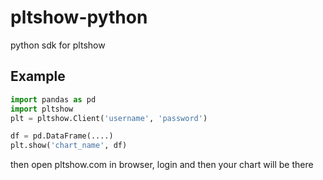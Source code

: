 # pltshow-python
python sdk for pltshow


## Example

```python
import pandas as pd
import pltshow
plt = pltshow.Client('username', 'password')

df = pd.DataFrame(....)
plt.show('chart_name', df)
```
then open pltshow.com in browser, login and then your chart will be there
